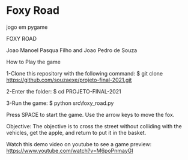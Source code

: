 # Foxy Road
jogo em pygame

FOXY ROAD

Joao Manoel Pasqua Filho and Joao Pedro de Souza 

How to Play the game

1-Clone this repository with the following command:
$ git clone https://github.com/souzaexe/projeto-final-2021.git

2-Enter the folder:
$ cd PROJETO-FINAL-2021

3-Run the game:
$ python src\foxy_road.py

Press SPACE to start the game.
Use the arrow keys to move the fox.

Objective:
The objective is to cross the street without colliding with the vehicles, get the apple, and return to put it in the basket.

Watch this demo video on youtube to see a game preview:
https://www.youtube.com/watch?v=M6poPnmayGI